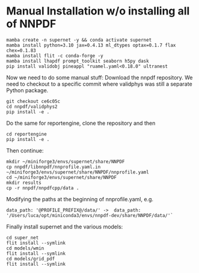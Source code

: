 # Manual Installation w/o installing all of NNPDF

```
mamba create -n supernet -y && conda activate supernet
mamba install python=3.10 jax=0.4.13 ml_dtypes optax=0.1.7 flax chex=0.1.83
mamba install flit -c conda-forge -y
mamba install lhapdf prompt_toolkit seaborn h5py dask
pip install validobj pineappl "ruamel.yaml<0.18.0" ultranest
```

Now we need to do some manual stuff:
Download the nnpdf repository. 
We need to checkout to a specific commit where validphys was still a separate Python package.
```
git checkout ce6c05c
cd nnpdf/validphys2
pip install -e .
```
Do the same for reportengine, clone the repository and then
```
cd reportengine
pip install -e .
```
Then continue:
```
mkdir ~/miniforge3/envs/supernet/share/NNPDF
cp nnpdf/libnnpdf/nnprofile.yaml.in ~/miniforge3/envs/supernet/share/NNPDF/nnprofile.yaml
cd ~/miniforge3/envs/supernet/share/NNPDF
mkdir results
cp -r nnpdf/nnpdfcpp/data .
```
Modifying the paths at the beginning of nnprofile.yaml, e.g.
```
data_path: '@PROFILE_PREFIX@/data/' ->  data_path: '/Users/luca/opt/miniconda3/envs/nnpdf-dev/share/NNPDF/data/'`
```

Finally install supernet and the various models:
```
cd super_net
flit install --symlink
cd models/wmin
flit install --symlink
cd models/grid_pdf
flit install --symlink
```
